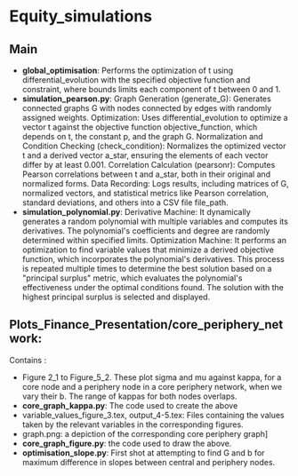 # Equity_simulations
## Main
  - **global_optimisation**: Performs the optimization of t using differential_evolution with the specified objective function and constraint, where bounds limits each component of t between 0 and 1.
  - **simulation_pearson.py**: Graph Generation (generate_G): Generates connected graphs G with nodes connected by edges with randomly assigned weights.
Optimization: Uses differential_evolution to optimize a vector t against the objective function objective_function, which depends on t, the constant p, and the graph G.
Normalization and Condition Checking (check_condition): Normalizes the optimized vector t and a derived vector a_star, ensuring the elements of each vector differ by at least 0.001.
Correlation Calculation (pearsonr): Computes Pearson correlations between t and a_star, both in their original and normalized forms.
Data Recording: Logs results, including matrices of G, normalized vectors, and statistical metrics like Pearson correlation, standard deviations, and others into a CSV file file_path.
  - **simulation_polynomial.py**: Derivative Machine: It dynamically generates a random polynomial with multiple variables and computes its derivatives. The polynomial's coefficients and degree are randomly determined within specified limits.
Optimization Machine: It performs an optimization to find variable values that minimize a derived objective function, which incorporates the polynomial's derivatives. This process is repeated multiple times to determine the best solution based on a "principal surplus" metric, which evaluates the polynomial's effectiveness under the optimal conditions found. The solution with the highest principal surplus is selected and displayed.
## Plots_Finance_Presentation/core_periphery_network:
Contains :
  - Figure 2_1 to Figure_5_2. These plot sigma and mu against kappa, for a core node and a periphery node in a core periphery network, when we vary their b. The range of kappas for both nodes overlaps.
  - **core_graph_kappa.py**: The code used to create the above
  - variable_values_figure_3.tex, output_4-5.tex: Files containing the values taken by the relevant variables in the corresponding figures.
  - graph.png: a depiction of the corresponding core periphery graph]
  - **core_graph_figure.py**: the code used to draw the above.
  - **optimisation_slope.py**: First shot at attempting to find G and b for maximum difference in slopes between central and periphery nodes. 
